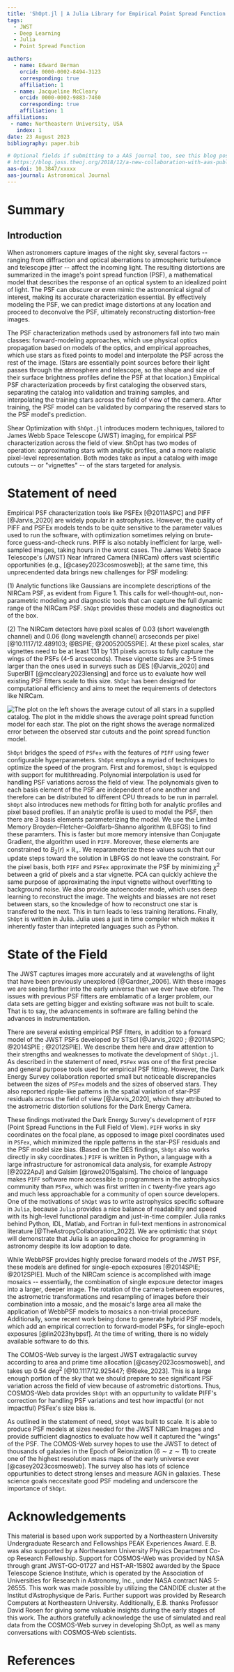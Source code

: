 ```yaml
---
title: 'ShOpt.jl | A Julia Library for Empirical Point Spread Function Characterization of JWST NIRCam Data'
tags:
  - JWST
  - Deep Learning
  - Julia
  - Point Spread Function

authors:
  - name: Edward Berman
    orcid: 0000-0002-8494-3123
    corresponding: true
    affiliation: 1
  - name: Jacqueline McCleary
    orcid: 0000-0002-9883-7460
    corresponding: true
    affiliation: 1
affiliations:
 - name: Northeastern University, USA
   index: 1
date: 23 August 2023
bibliography: paper.bib

# Optional fields if submitting to a AAS journal too, see this blog post:
# https://blog.joss.theoj.org/2018/12/a-new-collaboration-with-aas-publishing
aas-doi: 10.3847/xxxxx
aas-journal: Astronomical Journal
---
```


# Summary
## Introduction
When astronomers capture images of the night sky, several factors -- ranging from diffraction and optical aberrations to atmospheric turbulence and telescope jitter -- affect the incoming light. The resulting distortions are summarized in the image's point spread function (PSF), a mathematical model that describes the response of an optical system to an idealized point of light. The PSF can obscure or even mimic the astronomical signal of interest, making its accurate characterization essential.  By effectively modeling the PSF, we can predict image distortions at any location and proceed to deconvolve the PSF, ultimately reconstructing distortion-free images.

The PSF characterization methods used by astronomers fall into two main classes: forward-modeling approaches, which use physical optics propagation based on models of the optics, and empirical approaches, which use stars as fixed points to model and interpolate the PSF across the rest of the image. (Stars are essentially point sources before their light passes through the atmosphere and telescope, so the shape and size of their surface brightness profiles define the PSF at that location.) Empirical PSF characterization proceeds by first cataloging the observed stars, separating the catalog into validation and training samples, and interpolating the training stars across the field of view of the camera. After training, the PSF model can be validated by comparing the reserved stars to the PSF model's prediction.

Shear Optimization with `ShOpt.jl` introduces modern techniques, tailored to James Webb Space Telescope (JWST) imaging, for empirical PSF characterization across the field of view. ShOpt has two modes of operation: approximating stars with analytic profiles, and a more realistic pixel-level representation. Both modes take as input a catalog with image cutouts -- or "vignettes" -- of the stars targeted for analysis.


# Statement of need
Empirical PSF characterization tools like PSFEx [@2011ASPC] and PIFF [@Jarvis_2020] are widely popular in astrophysics. However, the quality of PIFF and PSFEx models tends to be quite sensitive to the parameter values used to run the software, with optimization sometimes relying on brute-force guess-and-check runs. PIFF is also notably inefficient for large, well-sampled images, taking hours in the worst cases. The James Webb Space Telescope's (JWST) Near Infrared Camera (NIRCam) offers vast scientific opportunities (e.g., [@casey2023cosmosweb]); at the same time, this unprecendented data brings new challenges for PSF modeling:

(1) Analytic functions like Gaussians are incomplete descriptions of the NIRCam PSF, as evident from Figure 1.  This calls for well-thought-out, non-parametric modeling and diagnostic tools that can capture the full dynamic range of the NIRCam PSF. `ShOpt` provides these models and diagnostics out of the box.

(2) The NIRCam detectors have pixel scales of 0.03 (short wavelength channel) and 0.06 (long wavelength channel) arcseconds per pixel [@10.1117/12.489103; @BSPIE; @20052005SPIE]. At these pixel scales, star vignettes need to be at least $131$ by $131$ pixels across to fully capture the wings of the PSFs (4-5 arcseconds). These vignette sizes are 3-5 times larger than the ones used in surveys such as DES [@Jarvis_2020] and SuperBIT [@mccleary2023lensing] and force us to evaluate how well existing PSF fitters scale to this size. `ShOpt` has been designed for computational efficiency and aims to meet the requirements of detectors like NIRCam.  

![The plot on the left shows the average cutout of all stars in a supplied catalog. The plot in the middle shows the average point spread function model for each star. The plot on the right shows the average normalized error between the observed star cutouts and the point spread function model.](spikey.png)

`ShOpt` bridges the speed of `PSFex` with the features of `PIFF` using fewer configurable hyperparameters. `ShOpt` employs a myriad of techniques to optimize the speed of the program. First and foremost, `ShOpt` is equipped with support for multithreading. Polynomial interpolation is used for handling PSF variations across the field of view. The polynomials given to each basis element of the PSF are independent of one another and therefore can be distributed to different CPU threads to be run in parralel. `ShOpt` also introduces new methods for fitting both for analytic profiles and pixel based profiles. If an analytic profile is used to model the PSF, then there are $3$ basis elements parameterizing the model. We use the Limited Memory Broyden–Fletcher–Goldfarb–Shanno algorithm (LBFGS) to find these paramters. This is faster but more memory intensive than Conjugate Gradient, the algorithm used in `PIFF`. Moreover, these elements are constrained to $B_2(r) \times \mathbb{R}_+$. We reparameterize these values such that our update steps toward the solution in LBFGS do not leave the constraint. For the pixel basis, both `PIFF` and `PSFex` approximate the PSF by minimizing $\chi^2$ between a grid of pixels and a star vignette. PCA can quickly achieve the same purpose of approximating the input vignette without overfitting to background noise. We also provide autoencoder mode, which uses deep learning to reconstruct the image. The weights and biasses are not reset between stars, so the knowledge of how to reconstruct one star is transfered to the next. This in turn leads to less training iterations. Finally, `ShOpt` is written in Julia. Julia uses a just in time compiler which makes it inherently faster than intepreted languages such as Python.

# State of the Field
The JWST captures images more accurately and at wavelengths of light that have been previously unexplored {@Gardner_2006]. With these images we are seeing farther into the early universe than we ever have ebfore. The issues with previous PSF fitters are emblamatic of a larger problem, our data sets are getting bigger and existing software was not built to scale. That is to say, the advancements in software are falling behind the advances in instrumentation. 

There are several existing empirical PSF fitters, in addition to a forward model of the JWST PSFs developed by STScI [@Jarvis_2020 ; @2011ASPC; @2014SPIE ; @2012SPIE]. We describe them here and draw attention to their strengths and weaknesses to motivate the development of `ShOpt.jl`. As described in the statement of need, `PSFex` was one of the first precise and general purpose tools used for empirical PSF fitting. However, the Dark Energy Survey collaboration reported small but noticeable discrepancies between the sizes of `PSFex` models and the sizes of observed stars. They also reported ripple-like patterns in the spatial variation of star-PSF residuals across the field of view [@Jarvis_2020], which they attributed to the astrometric distortion solutions for the Dark Energy Camera.

These findings motivated the Dark Energy Survey's development of `PIFF` (Point Spread Functions in the Full Field of View). `PIFF` works in sky coordinates on the focal plane, as opposed to image pixel coordinates used in `PSFex`, which minimized the ripple patterns in the star-PSF residuals and the PSF model size bias. (Based on the DES findings, `ShOpt` also works directly in sky coordinates.) `PIFF` is written in Python, a language with a large infrastructure for astronomical data analysis, for example Astropy [@2022ApJ] and Galsim [@rowe2015galsim]. The choice of language makes `PIFF` software more accessible to programmers in the astrophysics community than `PSFex`, which was first written in `C` twenty-five years ago and much less approachable for a community of open source developers. One of the motivations of `ShOpt` was to write astrophysics specific software in `Julia`, because `Julia` provides a nice balance of readability and speed with its high-level functional paradigm and just-in-time compiler. Julia ranks behind Python, IDL, Matlab, and Fortran in full-text mentions in astronomical literature [@TheAstropyCollaboration_2022]. We are optimistic that `ShOpt` will demonstrate that Julia is an appealing choice for programming in astronomy despite its low adoption to date.  

While WebbPSF provides highly precise forward models of the JWST PSF, these models are defined for single-epoch exposures [@2014SPIE; @2012SPIE]. Much of the NIRCam science is accomplished with image mosaics -- essentially, the combination of single exposure detector images into a larger, deeper image. The rotation of the camera between exposures, the astrometric transformations and resampling of images before their combination into a mosaic, and the mosaic's large area all make the application of WebbPSF models to mosaics a non-trivial procedure. Additionally, some recent work being done to generate hybrid PSF models, which add an empirical correction to forward-model PSFs, for single-epoch exposures [@lin2023hybpsf]. At the time of writing, there is no widely available software to do this.  

The COMOS-Web survey is the largest JWST extragalactic survey according to area and prime time allocation [@casey2023cosmosweb], and takes up $0.54 ~deg^2$ [@10.1117/12.925447; @Rieke_2023]. This is a large enough portion of the sky that we should prepare to see significant PSF variation across the field of view because of astrometric distortions. Thus, COSMOS-Web data provides `ShOpt` with an oppurtunity to validate PIFF's correction for handling PSF variations and test how impactful (or not impactful) PSFex's size bias is. 

As outlined in the statement of need, `ShOpt` was built to scale. It is able to produce PSF models at sizes needed for the JWST NIRCam Images and provide sufficient diagnostics to evaluate how well it captured the "wings" of the PSF. The COMOS-Web survey hopes to use the JWST to detect of thousands of galaxies in the Epoch of Reionization $(6 ∼ z ∼ 11)$ to create one of the highest resolution mass maps of the early universe ever [@casey2023cosmosweb]. The survey also has lots of science oppurtunities to detect strong lenses and measure AGN in galaxies. These science goals neccesitate good PSF modeling and underscore the importance of `ShOpt`.

# Acknowledgements
This material is based upon work supported by a Northeastern University Undergraduate Research and Fellowships PEAK Experiences Award. E.B. was also supported by a Northeastern University Physics Department Co-op Research Fellowship. Support for COSMOS-Web was provided by NASA through grant JWST-GO-01727 and HST-AR-15802 awarded by the Space Telescope Science Institute, which is operated by the Association of Universities for Research in Astronomy, Inc., under NASA contract NAS 5-26555. This work was made possible by utilizing the CANDIDE cluster at the Institut d’Astrophysique de Paris. Further support was provided by Research Computers at Northeastern University. Additionally, E.B. thanks Professor David Rosen for giving some valuable insights during the early stages of this work. The authors gratefully acknowledge the use of simulated and real data from the COSMOS-Web survey in developing ShOpt, as well as many conversations with COSMOS-Web scientists. 

# References
